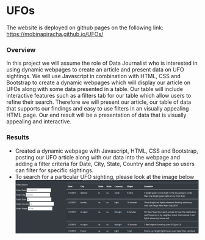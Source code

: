 # UFOs

The website is deployed on github pages on the following link: https://mobinapiracha.github.io/UFOs/

### Overview 
In this project we will assume the role of Data Journalist who is interested in using dynamic webpages to create an article and present data on UFO sightings. We will use Javascript in combination with HTML, CSS and Bootstrap to create a dynamic webpages which will display our article on UFOs along with some data presented in a table. Our table will include interactive features such as a filters tab for our table which allow users to refine their search. Therefore we will present our article, our table of data that supports our findings and easy to use filters in an visually appealing HTML page. Our end result will be a presentation of data that is visually appealing and interactive. 

### Results
* Created a dynamic webpage with Javascript, HTML, CSS and Bootstrap, posting our UFO article along with our data into the webpage and adding a filter criteria for Date, City, State, Country and Shape so users can filter for specific sightings. 
*  To search for a particular UFO sighting, please look at the image below
![alt text](static/images/Search_1.PNG)
